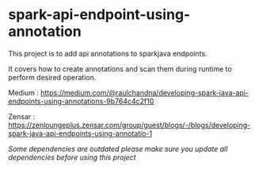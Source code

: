 # spark-api-endpoint-using-annotation

This project is to add api annotations to sparkjava endpoints.

It covers how to create annotations and scan them during runtime to perform desired operation.

Medium : https://medium.com/@raulchandna/developing-spark-java-api-endpoints-using-annotations-9b764c4c2f10

Zensar : https://zenloungeplus.zensar.com/group/guest/blogs/-/blogs/developing-spark-java-api-endpoints-using-annotatio-1

*Some dependencies are outdated please make sure you update all dependencies before using this project*
